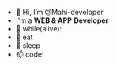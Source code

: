 - 👋 Hi, I’m @Mahi-developer
- I'm a **WEB & APP** **Developer** 
- 👀 while(alive):  
- 🌱     eat
- 💞️     sleep
- 📫     code!

<!---
Mahi-developer/Mahi-developer is a ✨ special ✨ repository because its `README.md` (this file) appears on your GitHub profile.
You can click the Preview link to take a look at your changes.
--->
